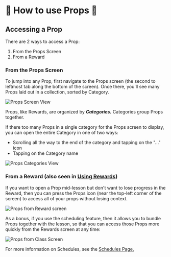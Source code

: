 # 🍎 How to use Props 🍎

## Accessing a Prop

There are 2 ways to access a Prop:
1. From the Props Screen
2. From a Reward

### From the Props Screen

To jump into any Prop, first navigate to the Props screen (the second to leftmost tab along the bottom of the screen). Once there, you'll see many Props laid out in a collection, sorted by Category. 

![Props Screen View](https://raw.githubusercontent.com/Stars2Apples/S2A-Public-Assets/main/props-screen-1.gif)

Props, like Rewards, are organized by **_Categories._** Categories group Props together.

If there too many Props in a single category for the Props screen to display, you can open the entire Category in one of two ways:
- Scrolling all the way to the end of the category and tapping on the "..." icon
- Tapping on the Category name

![Props Categories View](https://raw.githubusercontent.com/Stars2Apples/S2A-Public-Assets/main/props-screen-2.gif)

### From a Reward (also seen in [Using Rewards](A.02-Using-Rewards#embedded-props))

If you want to open a Prop mid-lesson but don't want to lose progress in the Reward, then you can press the Props icon (near the top-left corner of the screen) to access all of your props without losing context. 

![Props from Reward screen](https://raw.githubusercontent.com/Stars2Apples/S2A-Public-Assets/main/rewards-screen-8.gif)

As a bonus, if you use the scheduling feature, then it allows you to bundle Props together with the lesson, so that you can access those Props more quickly from the Rewards screen at any time:

![Props from Class Screen](https://raw.githubusercontent.com/Stars2Apples/S2A-Public-Assets/main/rewards-screen-9.gif)

For more information on Schedules, see the [Schedules Page.](tbd)
